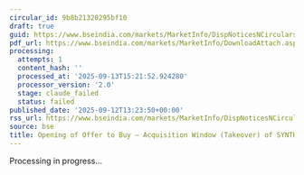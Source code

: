 ```yaml
---
circular_id: 9b8b21320295bf10
draft: true
guid: https://www.bseindia.com/markets/MarketInfo/DispNoticesNCirculars.aspx?Noticeid={A22F1C77-1FD5-464D-9510-25D673DC2109}&noticeno=20250912-92&dt=09/12/2025&icount=92&totcount=103&flag=0
pdf_url: https://www.bseindia.com/markets/MarketInfo/DownloadAttach.aspx?id=20250912-92&attachedId=35db86f0-2937-4c67-901e-4f782aea5073
processing:
  attempts: 1
  content_hash: ''
  processed_at: '2025-09-13T15:21:52.924280'
  processor_version: '2.0'
  stage: claude_failed
  status: failed
published_date: '2025-09-12T13:23:50+00:00'
rss_url: https://www.bseindia.com/markets/MarketInfo/DispNoticesNCirculars.aspx?Noticeid={A22F1C77-1FD5-464D-9510-25D673DC2109}&noticeno=20250912-92&dt=09/12/2025&icount=92&totcount=103&flag=0
source: bse
title: Opening of Offer to Buy – Acquisition Window (Takeover) of SYNTHIKO FOILS LIMITED
---
```


Processing in progress...
